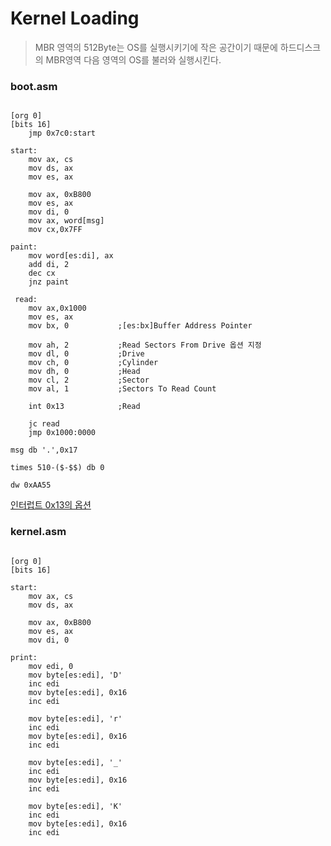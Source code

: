 # Kernel Loading
> MBR 영역의 512Byte는 OS를 실행시키기에 작은 공간이기 때문에 하드디스크의 MBR영역 다음 영역의 OS를 불러와 실행시킨다.


### boot.asm
<pre><code>
[org 0]
[bits 16]
    jmp 0x7c0:start

start:
    mov ax, cs
    mov ds, ax
    mov es, ax
    
    mov ax, 0xB800
    mov es, ax
    mov di, 0
    mov ax, word[msg]
    mov cx,0x7FF

paint:
    mov word[es:di], ax
    add di, 2
    dec cx
    jnz paint

 read:
    mov ax,0x1000
    mov es, ax
    mov bx, 0           ;[es:bx]Buffer Address Pointer

    mov ah, 2           ;Read Sectors From Drive 옵션 지정
    mov dl, 0           ;Drive
    mov ch, 0           ;Cylinder
    mov dh, 0           ;Head
    mov cl, 2           ;Sector
    mov al, 1           ;Sectors To Read Count

    int 0x13            ;Read

    jc read
    jmp 0x1000:0000

msg db '.',0x17

times 510-($-$$) db 0

dw 0xAA55
</code></pre>

[인터럽트 0x13의 옵션](https://en.wikipedia.org/wiki/INT_13H#INT_13h_AH=02h:_Read_Sectors_From_Drive)

### kernel.asm
<pre><code>
[org 0]
[bits 16]

start:
    mov ax, cs
    mov ds, ax

    mov ax, 0xB800
    mov es, ax
    mov di, 0

print:
    mov edi, 0
    mov byte[es:edi], 'D'
    inc edi
    mov byte[es:edi], 0x16
    inc edi
    
    mov byte[es:edi], 'r'
    inc edi
    mov byte[es:edi], 0x16
    inc edi
    
    mov byte[es:edi], '_'
    inc edi
    mov byte[es:edi], 0x16
    inc edi
    
    mov byte[es:edi], 'K'
    inc edi
    mov byte[es:edi], 0x16
    inc edi
</code></pre>